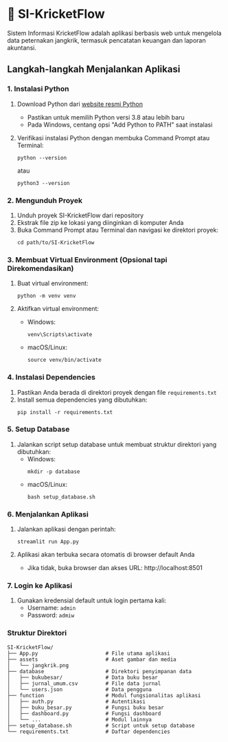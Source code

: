 # 🦗 SI-KricketFlow

Sistem Informasi KricketFlow adalah aplikasi berbasis web untuk mengelola data peternakan jangkrik, termasuk pencatatan keuangan dan laporan akuntansi.

## Langkah-langkah Menjalankan Aplikasi

### 1. Instalasi Python

1. Download Python dari [website resmi Python](https://www.python.org/downloads/)
   - Pastikan untuk memilih Python versi 3.8 atau lebih baru
   - Pada Windows, centang opsi "Add Python to PATH" saat instalasi

2. Verifikasi instalasi Python dengan membuka Command Prompt atau Terminal:
   ```
   python --version
   ```
   atau
   ```
   python3 --version
   ```

### 2. Mengunduh Proyek

1. Unduh proyek SI-KricketFlow dari repository
2. Ekstrak file zip ke lokasi yang diinginkan di komputer Anda
3. Buka Command Prompt atau Terminal dan navigasi ke direktori proyek:
   ```
   cd path/to/SI-KricketFlow
   ```

### 3. Membuat Virtual Environment (Opsional tapi Direkomendasikan)

1. Buat virtual environment:
   ```
   python -m venv venv
   ```

2. Aktifkan virtual environment:
   - Windows:
     ```
     venv\Scripts\activate
     ```
   - macOS/Linux:
     ```
     source venv/bin/activate
     ```

### 4. Instalasi Dependencies

1. Pastikan Anda berada di direktori proyek dengan file `requirements.txt`
2. Install semua dependencies yang dibutuhkan:
   ```
   pip install -r requirements.txt
   ```

### 5. Setup Database

1. Jalankan script setup database untuk membuat struktur direktori yang dibutuhkan:
   - Windows:
     ```
     mkdir -p database
     ```
   - macOS/Linux:
     ```
     bash setup_database.sh
     ```

### 6. Menjalankan Aplikasi

1. Jalankan aplikasi dengan perintah:
   ```
   streamlit run App.py
   ```

2. Aplikasi akan terbuka secara otomatis di browser default Anda
   - Jika tidak, buka browser dan akses URL: http://localhost:8501

### 7. Login ke Aplikasi

1. Gunakan kredensial default untuk login pertama kali:
   - Username: `admin`
   - Password: `admiw`

### Struktur Direktori

```
SI-KricketFlow/
├── App.py                      # File utama aplikasi
├── assets                      # Aset gambar dan media
│   └── jangkrik.png
├── database                    # Direktori penyimpanan data
│   ├── bukubesar/              # Data buku besar
│   ├── jurnal_umum.csv         # File data jurnal
│   └── users.json              # Data pengguna
├── function                    # Modul fungsionalitas aplikasi
│   ├── auth.py                 # Autentikasi
│   ├── buku_besar.py           # Fungsi buku besar
│   ├── dashboard.py            # Fungsi dashboard
│   └── ...                     # Modul lainnya
├── setup_database.sh           # Script untuk setup database
└── requirements.txt            # Daftar dependencies
```

